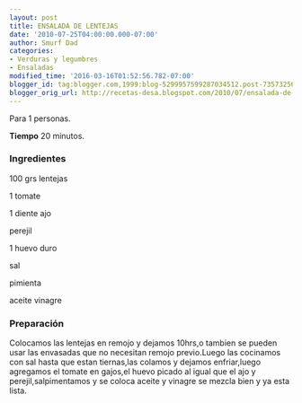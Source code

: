 ```yaml
---
layout: post
title: ENSALADA DE LENTEJAS
date: '2010-07-25T04:00:00.000-07:00'
author: Smurf Dad
categories:
- Verduras y legumbres
- Ensaladas
modified_time: '2016-03-16T01:52:56.782-07:00'
blogger_id: tag:blogger.com,1999:blog-5299957599287034512.post-7357325600191395663
blogger_orig_url: http://recetas-desa.blogspot.com/2010/07/ensalada-de-lentejas.html
---
```


Para 1 personas.

<b>Tiempo</b> 20 minutos.

<h3>Ingredientes</h3>


100 grs lentejas

1 tomate

1 diente ajo

perejil

1 huevo duro

sal

pimienta

aceite vinagre

<h3>Preparaci&oacute;n</h3>


Colocamos las lentejas en remojo y dejamos 10hrs,o tambien se pueden usar las envasadas que no necesitan remojo previo.Luego las cocinamos con sal hasta que estan tiernas,las colamos y dejamos enfriar,luego agregamos el tomate en gajos,el huevo picado al igual que el ajo y perejil,salpimentamos y se coloca aceite y vinagre se mezcla bien y ya esta lista.

